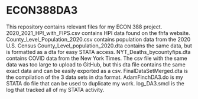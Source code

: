 # ECON388DA3

This repository contains relevant files for my ECON 388 project. 
2020_2021_HPI_with_FIPS.csv contains HPI data found on the fhfa website. 
County_Level_Population_2020.csv contains population data from the 2020 U.S. Census
County_Level_population_2020.dta contains the same data, but is formatted as a dta for easy STATA access. 
NYT_Deaths_bycountyfips.dta contains COVID data from the New York Times. The csv file with the same data was too large to upload to GitHub, but this dta file contains the same exact data and can be easily exported as a csv. 
FinalDataSetMerged.dta is the compilation of the 3 data sets in dta format. 
AdamFinchDA3.do is my STATA do file that can be used to duplicate my work. 
log_DA3.smcl is the log that tracked all of my STATA activity. 
